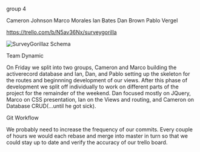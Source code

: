 group 4

Cameron Johnson
Marco Morales
Ian Bates
Dan Brown
Pablo Vergel


https://trello.com/b/N5av36Nx/surveygorilla

![SurveyGorillaz Schema](http://i.minus.com/inaPRJCSGMIYa.png)


Team Dynamic

On Friday we split into two groups, Cameron and Marco building the activerecord database and Ian, Dan, and Pablo setting up the skeleton for the routes and beginnning development of our views. After this phase of development we split off individually to work on different parts of the project for the remainder of the weekend. Dan focused mostly on JQuery, Marco on CSS presentation, Ian on the Views and routing, and Cameron on Database CRUD(...until he got sick). 



Git Workflow

We probably need to increase the frequency of our commits. Every couple of hours we would each rebase and merge into master in turn so that we could stay up to date and verify the accuracy of our trello board. 